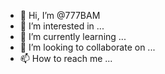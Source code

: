 - 👋 Hi, I’m @777BAM
- 👀 I’m interested in ...
- 🌱 I’m currently learning ...
- 💞️ I’m looking to collaborate on ...
- 📫 How to reach me ...

<!---
777BAM/777BAM is a ✨ special ✨ repository because its `README.md` (this file) appears on your GitHub profile.
You can click the Preview link to take a look at your changes.
--->
